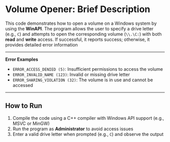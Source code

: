 # Volume Opener: Brief Description

This code demonstrates how to open a volume on a Windows system by using the **WinAPI**. The program allows the user to specify a drive letter (e.g., `C`) and attempts to open the corresponding volume (`\\.\C:`) with both **read** and **write** access. If successful, it reports success; otherwise, it provides detailed error information

---

**Error Examples**
   - `ERROR_ACCESS_DENIED (5)`: Insufficient permissions to access the volume
   - `ERROR_INVALID_NAME (123)`: Invalid or missing drive letter
   - `ERROR_SHARING_VIOLATION (32)`: The volume is in use and cannot be accessed

---

## How to Run
1. Compile the code using a C++ compiler with Windows API support (e.g., MSVC or MinGW)
2. Run the program as **Administrator** to avoid access issues
3. Enter a valid drive letter when prompted (e.g., `C`) and observe the output
